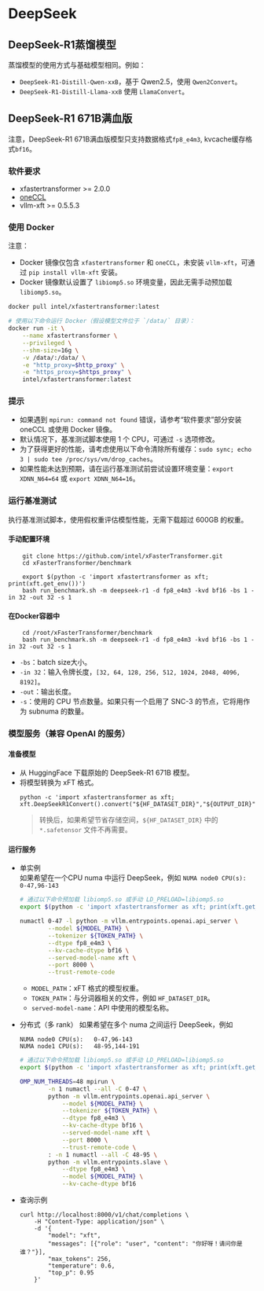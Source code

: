 # DeepSeek

## DeepSeek-R1蒸馏模型
蒸馏模型的使用方式与基础模型相同。例如：
- `DeepSeek-R1-Distill-Qwen-xxB`，基于 Qwen2.5，使用 `Qwen2Convert`。
- `DeepSeek-R1-Distill-Llama-xxB` 使用 `LlamaConvert`。

## DeepSeek-R1 671B满血版
注意，DeepSeek-R1 671B满血版模型只支持数据格式`fp8_e4m3`, kvcache缓存格式`bf16`。
### 软件要求
- xfastertransformer >= 2.0.0
- [oneCCL](../../README.md#command-line)
- vllm-xft >= 0.5.5.3

### 使用 Docker
注意：
- Docker 镜像仅包含 `xfastertransformer` 和 `oneCCL`，未安装 `vllm-xft`，可通过 `pip install vllm-xft` 安装。
- Docker 镜像默认设置了 `libiomp5.so` 环境变量，因此无需手动预加载 `libiomp5.so`。

```bash
docker pull intel/xfastertransformer:latest

# 使用以下命令运行 Docker（假设模型文件位于 `/data/` 目录）：
docker run -it \
    --name xfastertransformer \
    --privileged \
    --shm-size=16g \
    -v /data/:/data/ \
    -e "http_proxy=$http_proxy" \
    -e "https_proxy=$https_proxy" \
    intel/xfastertransformer:latest

```

### 提示
- 如果遇到 `mpirun: command not found` 错误，请参考“软件要求”部分安装 oneCCL 或使用 Docker 镜像。
- 默认情况下，基准测试脚本使用 1 个 CPU，可通过 `-s` 选项修改。
- 为了获得更好的性能，请考虑使用以下命令清除所有缓存：`sudo sync; echo 3 | sudo tee /proc/sys/vm/drop_caches`。
- 如果性能未达到预期，请在运行基准测试前尝试设置环境变量：`export XDNN_N64=64` 或 `export XDNN_N64=16`。

### 运行基准测试
执行基准测试脚本，使用假权重评估模型性能，无需下载超过 600GB 的权重。

#### 手动配置环境
```
    git clone https://github.com/intel/xFasterTransformer.git
    cd xFasterTransformer/benchmark

    export $(python -c 'import xfastertransformer as xft; print(xft.get_env())')
    bash run_benchmark.sh -m deepseek-r1 -d fp8_e4m3 -kvd bf16 -bs 1 -in 32 -out 32 -s 1
```

#### 在Docker容器中
```
    cd /root/xFasterTransformer/benchmark
    bash run_benchmark.sh -m deepseek-r1 -d fp8_e4m3 -kvd bf16 -bs 1 -in 32 -out 32 -s 1

```
- `-bs`：batch size大小。
- `-in 32`：输入令牌长度，`[32, 64, 128, 256, 512, 1024, 2048, 4096, 8192]`。
- `-out`：输出长度。
- `-s`：使用的 CPU 节点数量。如果只有一个启用了 SNC-3 的节点，它将用作为 subnuma 的数量。

### 模型服务（兼容 OpenAI 的服务）
#### 准备模型
- 从 HuggingFace 下载原始的 DeepSeek-R1 671B 模型。
- 将模型转换为 xFT 格式。
    ```
    python -c 'import xfastertransformer as xft; xft.DeepSeekR1Convert().convert("${HF_DATASET_DIR}","${OUTPUT_DIR}")'
    ```
    >转换后，如果希望节省存储空间，`${HF_DATASET_DIR}` 中的 `*.safetensor` 文件不再需要。

#### 运行服务
- 单实例  
    如果希望在一个CPU numa 中运行 DeepSeek，例如 `NUMA node0 CPU(s):   0-47,96-143`
    ```bash
    # 通过以下命令预加载 libiomp5.so 或手动 LD_PRELOAD=libiomp5.so
    export $(python -c 'import xfastertransformer as xft; print(xft.get_env())')

    numactl 0-47 -l python -m vllm.entrypoints.openai.api_server \
            --model ${MODEL_PATH} \
            --tokenizer ${TOKEN_PATH} \
            --dtype fp8_e4m3 \
            --kv-cache-dtype bf16 \
            --served-model-name xft \
            --port 8000 \
            --trust-remote-code 
    ```
    - `MODEL_PATH`：xFT 格式的模型权重。
    - `TOKEN_PATH`：与分词器相关的文件，例如 `HF_DATASET_DIR`。
    - `served-model-name`：API 中使用的模型名称。

- 分布式（多 rank）
    如果希望在多个 numa 之间运行 DeepSeek，例如
    ```
    NUMA node0 CPU(s):   0-47,96-143
    NUMA node1 CPU(s):   48-95,144-191
    ```

    ```bash
    # 通过以下命令预加载 libiomp5.so 或手动 LD_PRELOAD=libiomp5.so
    export $(python -c 'import xfastertransformer as xft; print(xft.get_env())')

    OMP_NUM_THREADS=48 mpirun \
            -n 1 numactl --all -C 0-47 \
            python -m vllm.entrypoints.openai.api_server \
                --model ${MODEL_PATH} \
                --tokenizer ${TOKEN_PATH} \
                --dtype fp8_e4m3 \
                --kv-cache-dtype bf16 \
                --served-model-name xft \
                --port 8000 \
                --trust-remote-code \
            : -n 1 numactl --all -C 48-95 \
            python -m vllm.entrypoints.slave \
                --dtype fp8_e4m3 \
                --model ${MODEL_PATH} \
                --kv-cache-dtype bf16
    ```
- 查询示例
    ```shell
    curl http://localhost:8000/v1/chat/completions \
        -H "Content-Type: application/json" \
        -d '{
            "model": "xft",
            "messages": [{"role": "user", "content": "你好呀！请问你是谁？"}],
            "max_tokens": 256,
            "temperature": 0.6,
            "top_p": 0.95
        }'
    ```